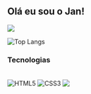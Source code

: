 ## Olá eu sou o Jan!

<div>
  <a href="https://www.linkedin.com/in/janderson-ferreira-a72192a2/ target="_blank"> <img src="https://img.shields.io/badge/LinkedIn-0077B5?style=for-the-badge&logo=linkedin&logoColor=white"></a>

</div>

![Top Langs](https://github-readme-stats.vercel.app/api/top-langs/?username=anuraghazra&hide_progress=true)

### Tecnologias
<div style="display: inline_block"></br>
  <img align="center" alt="HTML5" src="https://img.shields.io/badge/HTML5-E34F26?style=for-the-badge&logo=html5&logoColor=white"/>
  <img align="center" alt="CSS3" src="https://img.shields.io/badge/CSS3-1572B6?style=for-the-badge&logo=css3&logoColor=white"/>
  <img align="center" alt"Java" src="https://img.shields.io/badge/Java-ED8B00?style=for-the-badge&logo=openjdk&logoColor=white"/>
  
</div>
